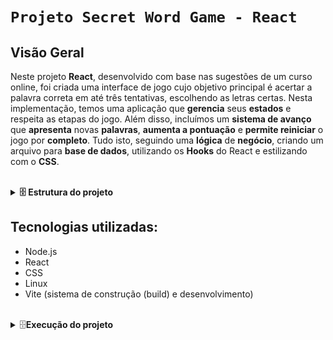 # `Projeto Secret Word Game - React `

## Visão Geral
Neste projeto **React**, desenvolvido com base nas sugestões de um curso online, foi criada uma interface de jogo cujo objetivo principal é acertar a palavra correta em até três tentativas, escolhendo as letras certas. Nesta implementação, temos uma aplicação que **gerencia** seus **estados** e respeita as etapas do jogo. Além disso, incluímos um **sistema de avanço** que **apresenta** novas **palavras**, **aumenta a pontuação** e **permite reiniciar** o jogo por **completo**. Tudo isto, seguindo uma **lógica**  de **negócio**, criando um arquivo para **base de dados**, utilizando os **Hooks** do React e estilizando com o **CSS**.

<br>

<details>
  <summary><strong>🗄️ Estrutura do projeto</strong></summary>

  O jogo terá 3 estágios:
  1. Início
  2. O jogo em si no componente principal
  3. O final com o resultado
</details>

## Tecnologias utilizadas:

- Node.js
- React
- CSS
- Linux 
- Vite (sistema de construção (build) e desenvolvimento)

<br>

<details>
<summary>🗄️<strong>Execução do projeto</strong></summary><br>

- Para executar, clone esse repositório:

  > git clone git@github.com:Leandro-Bertholini/secret_word_game.git

- Na pasta do projeto, instale as dependências:

  > npm install

- Inicie o Servidor de Desenvolvimento:

  > npm run dev

- Acesse o aplicativo:

  > http://localhost:3000

**OBS:** Após o comando "npm run dev", o app mostrará no terminal, o link do localhost para acessa-lo.

</details>